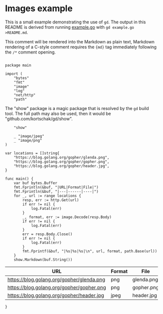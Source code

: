<!-- Code generated by `gd example.go`; DO NOT EDIT. -->
# Images example

This is a small example demonstrating the use of `gd`. The output
in this README is derived from running [example.go](example.go)
with `gd example.go >README.md`.

This comment will be rendered into the Markdown as plain text,
Markdown rendering of a C-style comment requires the `{md}` tag
immediately following the `/*` comment opening.
```

package main

import (
	"bytes"
	"fmt"
	"image"
	"log"
	"net/http"
	"path"

```
The "show" package is a magic package that is resolved by the
`gd` build tool. The full path may also be used, then it would
be "github.com/kortschak/gd/show".
```
	"show"

	_ "image/jpeg"
	_ "image/png"
)

var locations = []string{
	"https://blog.golang.org/gopher/glenda.png",
	"https://blog.golang.org/gopher/gopher.png",
	"https://blog.golang.org/gopher/header.jpg",
}

func main() {
	var buf bytes.Buffer
	fmt.Fprintln(&buf, "|URL|Format|File|")
	fmt.Fprintln(&buf, "|---|------|----|")
	for _, url := range locations {
		resp, err := http.Get(url)
		if err != nil {
			log.Fatal(err)
		}
		_, format, err := image.Decode(resp.Body)
		if err != nil {
			log.Fatal(err)
		}
		err = resp.Body.Close()
		if err != nil {
			log.Fatal(err)
		}
		fmt.Fprintf(&buf, "|%s|%s|%s|\n", url, format, path.Base(url))
	}
	show.Markdown(buf.String())
```
|URL|Format|File|
|---|------|----|
|https://blog.golang.org/gopher/glenda.png|png|glenda.png|
|https://blog.golang.org/gopher/gopher.png|png|gopher.png|
|https://blog.golang.org/gopher/header.jpg|jpeg|header.jpg|
```
}
```
